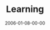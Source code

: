 ---
layout: message
category: message
series: "Full Contact Life"
title: "Learning"
date: 2006-01-08-00-00
message_id: 87
audio: "http://s3.amazonaws.com/crossroads-media/media/legacy/mp3/Full_Contact_Life_01_01_08_06_Learning.mp3"
audio-duration: ":"
explicit: false
---
